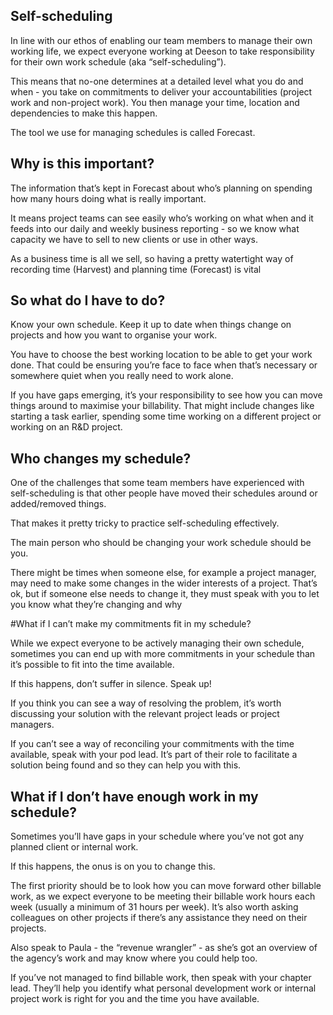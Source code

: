 ## Self-scheduling

In line with our ethos of enabling our team members to manage their own working life, we expect everyone working at Deeson to take responsibility for their own work schedule (aka “self-scheduling”).

This means that no-one determines at a detailed level what you do and when - you take on commitments to deliver your accountabilities (project work and non-project work). You then manage your time, location and dependencies to make this happen.

The tool we use for managing schedules is called Forecast. 

## Why is this important?

The information that’s kept in Forecast about who’s planning on spending how many hours doing what is really important. 

It means project teams can see easily who’s working on what when and it feeds into our daily and weekly business reporting - so we know what capacity we have to sell to new clients or use in other ways.

As a business time is all we sell, so having a pretty watertight way of recording time (Harvest) and planning time (Forecast) is vital 

## So what do I have to do?

Know your own schedule. Keep it up to date when things change on projects and how you want to organise your work. 

You have to choose the best working location to be able to get your work done. That could be ensuring you’re face to face when that’s necessary or somewhere quiet when you really need to work alone.

If you have gaps emerging, it’s your responsibility to see how you can move things around to maximise your billability. That might include changes like starting a task earlier, spending some time working on a different project or working on an R&D project.

## Who changes my schedule?

One of the challenges that some team members have experienced with self-scheduling is that other people have moved their schedules around or added/removed things. 

That makes it pretty tricky to practice self-scheduling effectively.

The main person who should be changing your work schedule should be you. 

There might be times when someone else, for example a project manager, may need to make some changes in the wider interests of a project. That’s ok, but if someone else needs to change it, they must speak with you to let you know what they’re changing and why

#What if I can’t make my commitments fit in my schedule?

While we expect everyone to be actively managing their own schedule, sometimes you can end up with more commitments in your schedule than it’s possible to fit into the time available.

If this happens, don’t suffer in silence. Speak up!

If you think you can see a way of resolving the problem, it’s worth discussing your solution with the relevant project leads or project managers.

If you can’t see a way of reconciling your commitments with the time available, speak with your pod lead. It’s part of their role to facilitate a solution being found and so they can help you with this.

## What if I don’t have enough work in my schedule?

Sometimes you’ll have gaps in your schedule where you’ve not got any planned client or internal work.

If this happens, the onus is on you to change this.

The first priority should be to look how you can move forward other billable work, as we expect everyone to be meeting their billable work hours each week (usually a minimum of 31 hours per week). It’s also worth asking colleagues on other projects if there’s any assistance they need on their projects.

Also speak to Paula - the “revenue wrangler” - as she’s got an overview of the agency’s work and may know where you could help too.

If you’ve not managed to find billable work, then speak with your chapter lead. They’ll help you identify what personal development work or internal project work is right for you and the time you have available. 
